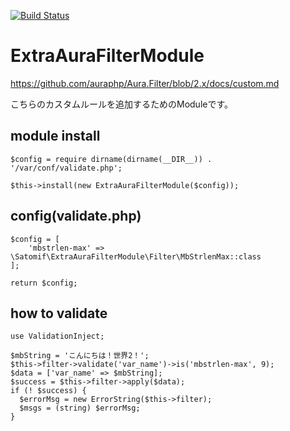 [![Build Status](https://travis-ci.org/satomif/ExtraAuraFilterModule.svg?branch=feature-2.x)](https://travis-ci.org/satomif/ExtraAuraFilterModule)

# ExtraAuraFilterModule
https://github.com/auraphp/Aura.Filter/blob/2.x/docs/custom.md

こちらのカスタムルールを追加するためのModuleです。


## module install
```
$config = require dirname(dirname(__DIR__)) . '/var/conf/validate.php';

$this->install(new ExtraAuraFilterModule($config));
```

## config(validate.php)
```
$config = [
    'mbstrlen-max' => \Satomif\ExtraAuraFilterModule\Filter\MbStrlenMax::class
];

return $config;
```

## how to validate
```
use ValidationInject;

$mbString = 'こんにちは！世界2！';
$this->filter->validate('var_name')->is('mbstrlen-max', 9);
$data = ['var_name' => $mbString];
$success = $this->filter->apply($data);
if (! $success) {
  $errorMsg = new ErrorString($this->filter);
  $msgs = (string) $errorMsg;
}
```




